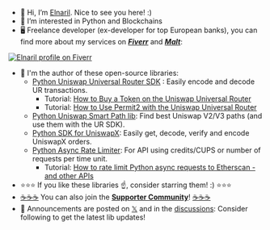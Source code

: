 - 👋 Hi, I’m [Elnaril](https://gravatar.com/elnaril). Nice to see you here! :)
- 👀 I’m interested in Python and Blockchains
- 🖥 Freelance developer (ex-developer for top European banks), you can find more about my services on [_**Fiverr**_](https://www.fiverr.com/freelancers/elnaril) and [_**Malt**_](https://www.malt.fr/profile/elnaril):

[![Elnaril profile on Fiverr](https://github.com/Elnaril/uniswap-smart-path/assets/57373038/cd7c7fa0-7d6a-4d85-a468-6b379391c372)](https://www.fiverr.com/freelancers/elnaril)

- 🔨 I'm the author of these open-source libraries:
  - [Python Uniswap Universal Router SDK](https://github.com/Elnaril/uniswap-universal-router-decoder) : Easily encode and decode UR transactions.
    - Tutorial: [How to Buy a Token on the Uniswap Universal Router](https://hackernoon.com/how-to-buy-a-token-on-the-uniswap-universal-router-with-python)
    - Tutorial: [How to Use Permit2 with the Uniswap Universal Router](https://hackernoon.com/python-how-to-use-permit2-with-the-uniswap-universal-router)
  - [Python Uniswap Smart Path lib](https://github.com/Elnaril/uniswap-smart-path): Find best Uniswap V2/V3 paths (and use them with the UR SDK).
  - [Python SDK for UniswapX](https://github.com/Elnaril/python-uniswapx-sdk): Easily get, decode, verify and encode UniswapX orders.
  - [Python Async Rate Limiter](https://github.com/Elnaril/credit-rate-limit): For API using credits/CUPS or number of requests per time unit.
    - Tutorial: [How to rate limit Python async requests to Etherscan - and other APIs](https://elnaril.hashnode.dev/how-to-rate-limit-python-async-requests-to-etherscan-and-other-apis) 
- ⭐⭐⭐ If you like these libraries ☝️, consider starring them! :) ⭐⭐⭐
- [☕️☕️☕️](https://www.buymeacoffee.com/elnaril) You can also join the [**Supporter Community**](https://github.com/Elnaril/uniswap-universal-router-decoder/discussions/11)! [☕️☕️☕️](https://www.buymeacoffee.com/elnaril)
- 📢 Announcements are posted on [𝕏](https://twitter.com/ElnarilDev) and in the [discussions](https://github.com/Elnaril/uniswap-universal-router-decoder/discussions/categories/announcements): Consider following to get the latest lib updates!
